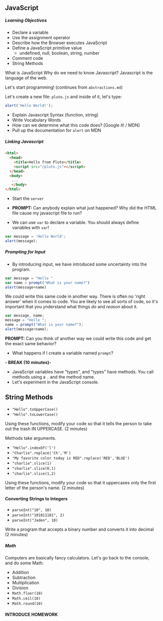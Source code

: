 ## JavaScript

##### Learning Objectives
- Declare a variable
- Use the assignment operator
- Describe how the Browser executes JavaScript
- Define a JavaScript primitive value
  - undefined, null, boolean, string, number
- Comment code
- String Methods

What is JavaScript
Why do we need to know Javascript?  Javascript is the language of the web.

Let's start programming! (continues from `abstractions.md`)

Let's create a new file: `pluto.js` and inside of it, let's type:

```js
alert('Hello World!');
```

- Explain Javascript Syntax (function, string)
- Write Vocabulary Words
- How can we determine what this code does? [Google it! / MDN]
- Pull up the documentation for `alert` on MDN

##### Linking Javascript

```html
<html>
  <head>
    <title>Hello from Pluto</title>
    <script src="/pluto.js"></script>
  </head>
  <body>
   ...
   </body>
</html>
```

- Start the `server`
- **PROMPT:**  Can anybody explain what just happened?  Why did the HTML file cause my javascript file to run?

- We can use `var` to declare a variable.  You should always define variables with `var`!

```js
var message = 'Hello World';
alert(message);
```

##### Prompting for Input

- By introducing input, we have introduced some uncertainty into the program.

```js
var message = "Hello "
var name = prompt("What is your name?")
alert(message+name)
```

We could write this same code in another way.  There is often no 'right answer' when it comes to code.  You are likely to see all sorts of code, so it's important that you ynderstand what things *do* and *reason* about it.

```js
var message, name;
message = "Hello ";
name = prompt("What is your name?");
alert(message+name);
```

**PROMPT:** Can you think of another way we could write this code and get the exact same behavior?

- What happens if I create a variable named `prompt`?

**- BREAK (10 minutes)-**

- JavaScript variables have "types", and "types" have methods. You call methods using a `.` and the method name.
- Let's experiment in the JavaScript console.

## String Methods
- `"Hello".toUpperCase()`
- `"Hello".toLowerCase()`

Using these functions, modify your code so that it tells the person to take out the trash IN UPPERCASE. (2 minutes)

Methods take arguments.

- `"Hello".indexOf('l')`
- `"Charlie".replace('Ch','M')`
- `"My favorite color today is RED".replace('RED','BLUE')`
- `"charlie".slice(1)`
- `"charlie".slice(0,1)`
- `"charlie".slice(1,2)`

Using these functions, modify your code so that it uppercases only the first letter of the person's name. (2 minutes)

#### Converting Strings to Integers

- `parseInt("10", 10)`
- `parseInt("101011101", 2)`
- `parseInt("Jaden", 10)`

Write a program that accepts a binary number and converts it into decimal (2 minutes)

##### Math

Computers are basically fancy calculators. Let's go back to the console, and do some Math:

- Addition
- Subtraction
- Multiplication
- Division
- `Math.floor(10)`
- `Math.ceil(10)`
- `Math.round(10)`

#### INTRODUCE HOMEWORK
